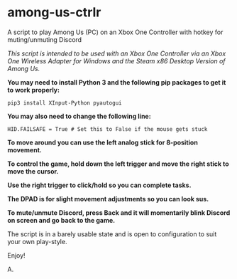 # among-us-ctrlr
A script to play Among Us (PC) on an Xbox One Controller with hotkey for muting/unmuting Discord

*This script is intended to be used with an Xbox One Controller via an Xbox One Wireless Adapter for Windows
and the Steam x86 Desktop Version of Among Us.*

**You may need to install Python 3 and the following pip packages to get it to work properly:**

`pip3 install XInput-Python pyautogui`

**You may also need to change the following line:**

`HID.FAILSAFE = True # Set this to False if the mouse gets stuck`

**To move around you can use the left analog stick for 8-position movement.**

**To control the game, hold down the left trigger and move the right stick to move the cursor.**

**Use the right trigger to click/hold so you can complete tasks.**

**The DPAD is for slight movement adjustments so you can look sus.**

**To mute/unmute Discord, press Back and it will momentarily blink Discord on screen and go back to the game.**



The script is in a barely usable state and is open to configuration to suit your own play-style.

Enjoy!

A.
